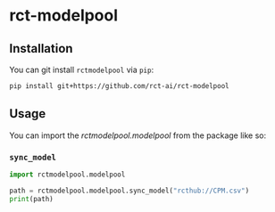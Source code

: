 # rct-modelpool

## Installation
You can git install `rctmodelpool` via `pip`:

```bash
pip install git+https://github.com/rct-ai/rct-modelpool
```

## Usage
You can import the *rctmodelpool.modelpool* from the package like so:

### `sync_model`
```python
import rctmodelpool.modelpool

path = rctmodelpool.modelpool.sync_model("rcthub://CPM.csv")
print(path)

```
